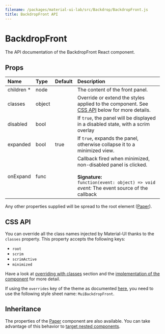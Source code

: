 ```yaml
---
filename: /packages/material-ui-lab/src/Backdrop/BackdropFront.js
title: BackdropFront API
---
```


<!--- This documentation is automatically generated, do not try to edit it. -->

# BackdropFront

<p class="description">The API documentation of the BackdropFront React component.</p>



## Props

| Name | Type | Default | Description |
|:-----|:-----|:--------|:------------|
| <span class="prop-name required">children *</span> | <span class="prop-type">node |   | The content of the front panel. |
| <span class="prop-name">classes</span> | <span class="prop-type">object |   | Override or extend the styles applied to the component. See [CSS API](#css-api) below for more details. |
| <span class="prop-name">disabled</span> | <span class="prop-type">bool |   | If `true`, the panel will be displayed in a disabled state, with a scrim overlay |
| <span class="prop-name">expanded</span> | <span class="prop-type">bool | <span class="prop-default">true</span> | If `true`, expands the panel, otherwise collapse it to a minimized view. |
| <span class="prop-name">onExpand</span> | <span class="prop-type">func |   | Callback fired when minimized, non-disabled panel is clicked.<br><br>**Signature:**<br>`function(event: object) => void`<br>*event:* The event source of the callback |

Any other properties supplied will be spread to the root element ([Paper](/api/paper)).

## CSS API

You can override all the class names injected by Material-UI thanks to the `classes` property.
This property accepts the following keys:

- `root`
- `scrim`
- `scrimActive`
- `minimized`

Have a look at [overriding with classes](/customization/overrides#overriding-with-classes) section
and the [implementation of the component](https://github.com/mui-org/material-ui/tree/master/packages/material-ui-lab/src/Backdrop/BackdropFront.js)
for more detail.

If using the `overrides` key of the theme as documented
[here](/customization/themes#customizing-all-instances-of-a-component-type),
you need to use the following style sheet name: `MuiBackdropFront`.

## Inheritance

The properties of the [Paper](/api/paper) component are also available.
You can take advantage of this behavior to [target nested components](/guides/api#spread).

